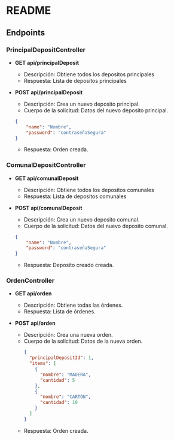 # README

## Endpoints


### PrincipalDepositController

- **GET api/principalDeposit**
   - Descripción: Obtiene todos los depositos principales
   - Respuesta: Lista de depositos principales

- **POST api/principalDeposit**
     - Descripción: Crea un nuevo deposito principal.
     - Cuerpo de la solicitud: Datos del nuevo deposito principal.
    ```json
    {
        "name": "Nombre",
        "password": "contraseñaSegura"
    }
    ```
    - Respuesta: Orden creada.

### ComunalDepositController

- **GET api/comunalDeposit**
    - Descripción: Obtiene todos los depositos comunales
    - Respuesta: Lista de depositos comunales

- **POST api/comunalDeposit**
    - Descripción: Crea un nuevo deposito comunal.
     - Cuerpo de la solicitud: Datos del nuevo deposito comunal.
    ```json
    {
        "name": "Nombre",
        "password": "contraseñaSegura"
    }
    ```
    - Respuesta: Deposito creado creada.


### OrdenController

- **GET api/orden**
    - Descripción: Obtiene todas las órdenes.
    - Respuesta: Lista de órdenes.

- **POST api/orden**
    - Descripción: Crea una nueva orden.
     - Cuerpo de la solicitud: Datos de la nueva orden.
        ```json
        {
          "principalDepositId": 1,
          "items": [
            {
              "nombre": "MADERA",
              "cantidad": 5
            },
            {
              "nombre": "CARTÓN",
              "cantidad": 10
            }
          ]
        }
        ```
    - Respuesta: Orden creada.



